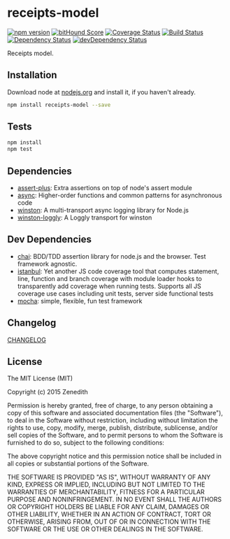 # receipts-model
[![npm version](https://badge.fury.io/js/receipts-model.svg)](https://badge.fury.io/js/receipts-model)
[![bitHound Score](https://www.bithound.io/github/receipts/npm-receipts-model/badges/score.svg)](https://www.bithound.io/github/receipts/npm-receipts-model)
[![Coverage Status](https://coveralls.io/repos/receipts/npm-receipts-model/badge.svg?branch=master&service=github)](https://coveralls.io/github/receipts/npm-receipts-model?branch=master)
[![Build Status](https://travis-ci.org/receipts/npm-receipts-model.svg)](https://travis-ci.org/receipts/npm-receipts-model)
[![Dependency Status](https://david-dm.org/receipts/npm-receipts-model.svg)](https://david-dm.org/receipts/npm-receipts-model)
[![devDependency Status](https://david-dm.org/receipts/npm-receipts-model/dev-status.svg)](https://david-dm.org/receipts/npm-receipts-model#info=devDependencies)

Receipts model.

## Installation

Download node at [nodejs.org](http://nodejs.org) and install it, if you haven't already.

```sh
npm install receipts-model --save
```


## Tests

```sh
npm install
npm test
```

## Dependencies

- [assert-plus](https://github.com/mcavage/node-assert-plus): Extra assertions on top of node&#39;s assert module
- [async](): Higher-order functions and common patterns for asynchronous code
- [winston](): A multi-transport async logging library for Node.js
- [winston-loggly](https://github.com/indexzero/winston-loggly): A Loggly transport for winston

## Dev Dependencies

- [chai](): BDD/TDD assertion library for node.js and the browser. Test framework agnostic.
- [istanbul](https://github.com/gotwarlost/istanbul): Yet another JS code coverage tool that computes statement, line, function and branch coverage with module loader hooks to transparently add coverage when running tests. Supports all JS coverage use cases including unit tests, server side functional tests
- [mocha](https://github.com/mochajs/mocha): simple, flexible, fun test framework


## Changelog

[CHANGELOG](CHANGELOG.md)


## License
The MIT License (MIT)

Copyright (c) 2015 Zenedith

Permission is hereby granted, free of charge, to any person obtaining a copy
of this software and associated documentation files (the "Software"), to deal
in the Software without restriction, including without limitation the rights
to use, copy, modify, merge, publish, distribute, sublicense, and/or sell
copies of the Software, and to permit persons to whom the Software is
furnished to do so, subject to the following conditions:

The above copyright notice and this permission notice shall be included in all
copies or substantial portions of the Software.

THE SOFTWARE IS PROVIDED "AS IS", WITHOUT WARRANTY OF ANY KIND, EXPRESS OR
IMPLIED, INCLUDING BUT NOT LIMITED TO THE WARRANTIES OF MERCHANTABILITY,
FITNESS FOR A PARTICULAR PURPOSE AND NONINFRINGEMENT. IN NO EVENT SHALL THE
AUTHORS OR COPYRIGHT HOLDERS BE LIABLE FOR ANY CLAIM, DAMAGES OR OTHER
LIABILITY, WHETHER IN AN ACTION OF CONTRACT, TORT OR OTHERWISE, ARISING FROM,
OUT OF OR IN CONNECTION WITH THE SOFTWARE OR THE USE OR OTHER DEALINGS IN THE
SOFTWARE.